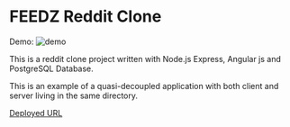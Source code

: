 # FEEDZ Reddit Clone
Demo: 
![demo]("https://github.com/thexande/feedz/raw/master/feedz.gif")

This is a reddit clone project written with Node.js Express, Angular js and PostgreSQL Database.

This is an example of a quasi-decoupled application with both client and server living in the same directory.

[Deployed URL](https://g29feedz.herokuapp.com/) 